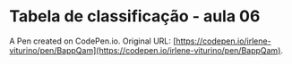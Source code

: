 # Tabela de classificação - aula 06

A Pen created on CodePen.io. Original URL: [https://codepen.io/irlene-viturino/pen/BappQam](https://codepen.io/irlene-viturino/pen/BappQam).


